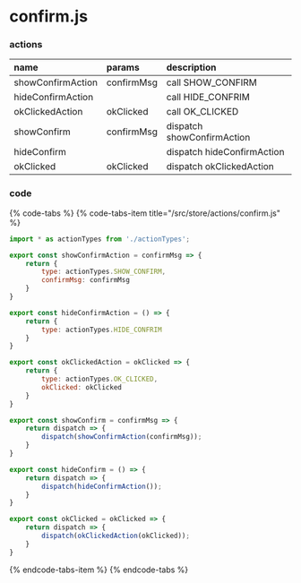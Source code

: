 # confirm.js

### actions

| name | params | description |
| :--- | :--- | :--- |
| showConfirmAction | confirmMsg | call SHOW\_CONFIRM |
| hideConfirmAction |  | call HIDE\_CONFRIM |
| okClickedAction | okClicked | call OK\_CLICKED |
| showConfirm | confirmMsg | dispatch showConfirmAction |
| hideConfirm |  | dispatch hideConfirmAction |
| okClicked | okClicked | dispatch okClickedAction |



### code

{% code-tabs %}
{% code-tabs-item title="/src/store/actions/confirm.js" %}
```javascript
import * as actionTypes from './actionTypes';

export const showConfirmAction = confirmMsg => {
    return {
        type: actionTypes.SHOW_CONFIRM,
        confirmMsg: confirmMsg
    }
}

export const hideConfirmAction = () => {
    return {
        type: actionTypes.HIDE_CONFRIM
    }
}

export const okClickedAction = okClicked => {
    return {
        type: actionTypes.OK_CLICKED,
        okClicked: okClicked
    }
}

export const showConfirm = confirmMsg => {
    return dispatch => {
        dispatch(showConfirmAction(confirmMsg));
    }
}

export const hideConfirm = () => {
    return dispatch => {
        dispatch(hideConfirmAction());
    }
}

export const okClicked = okClicked => {
    return dispatch => {
        dispatch(okClickedAction(okClicked));
    }
}
```
{% endcode-tabs-item %}
{% endcode-tabs %}

